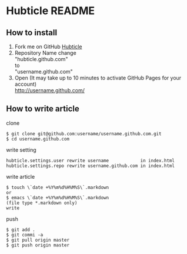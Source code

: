 # Hubticle README

## How to install
1. Fork me on GitHub <a href="https://github.com/hubticle/hubticle.github.com/fork_select">Hubticle</a>  
2. Repository Name change  
    "hubticle.github.com"  
    to  
    "username.github.com"  
3. Open (It may take up to 10 minutes to activate GitHub Pages for your account)  
    http://username.github.com/  

## How to write article
clone  
  
    $ git clone git@github.com:username/username.github.com.git
    $ cd username.github.com

write setting  
  
    hubticle.settings.user rewrite username            in index.html
    hubticle.settings.repo rewrite username.github.com in index.html

write article  
  
    $ touch \`date +%Y%m%d%H%M%S\`.markdown
    or
    $ emacs \`date +%Y%m%d%H%M%S\`.markdown
    (file type *.markdown only)
    write

push  
  
    $ git add .
    $ git commi -a
    $ git pull origin master
    $ git push origin master

